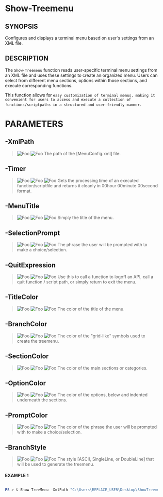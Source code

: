 # Show-Treemenu
## SYNOPSIS
Configures and displays a terminal menu based on user's settings from an XML file.
## DESCRIPTION
The `Show-Treemenu` function reads user-specific terminal menu settings from an XML file
and uses these settings to create an organized menu. Users can select from different menu sections,
options within those sections, and execute corresponding functions.

This function allows for `easy customization of terminal menus, making it convenient for users to access
and execute a collection of functions/scriptpaths in a structured and user-friendly manner`.
# PARAMETERS


## **-XmlPath**

> ![Foo](https://img.shields.io/badge/Type-String-Blue?) ![Foo](https://img.shields.io/badge/Mandatory-TRUE-Red?)
The path of the [MenuConfig.xml] file.


## **-Timer**

> ![Foo](https://img.shields.io/badge/Type-Boolean-Blue?) ![Foo](https://img.shields.io/badge/Mandatory-FALSE-Red?) ![Foo](https://img.shields.io/badge/DefaultValue-True-Blue?color=5547a8)
Gets the processing time of an executed function/scriptfile and returns it cleanly in 00hour 00minute 00second format.


## **-MenuTitle**

> ![Foo](https://img.shields.io/badge/Type-String-Blue?) ![Foo](https://img.shields.io/badge/Mandatory-FALSE-Red?) ![Foo](https://img.shields.io/badge/DefaultValue-MainMenu-Blue?color=5547a8)
Simply the title of the menu.


## **-SelectionPrompt**

> ![Foo](https://img.shields.io/badge/Type-String-Blue?) ![Foo](https://img.shields.io/badge/Mandatory-FALSE-Red?) ![Foo](https://img.shields.io/badge/DefaultValue-Choose_an_Option-Blue?color=5547a8)
The phrase the user will be prompted with to make a choice/selection.


## **-QuitExpression**

> ![Foo](https://img.shields.io/badge/Type-String-Blue?) ![Foo](https://img.shields.io/badge/Mandatory-FALSE-Red?) ![Foo](https://img.shields.io/badge/DefaultValue-Return-Blue?color=5547a8)
Use this to call a function to logoff an API, call a quit function / script path, or simply return to exit the menu.


## **-TitleColor**

> ![Foo](https://img.shields.io/badge/Type-String-Blue?) ![Foo](https://img.shields.io/badge/Mandatory-FALSE-Red?) ![Foo](https://img.shields.io/badge/DefaultValue-Cyan-Blue?color=5547a8)
The color of the title of the menu.


## **-BranchColor**

> ![Foo](https://img.shields.io/badge/Type-String-Blue?) ![Foo](https://img.shields.io/badge/Mandatory-FALSE-Red?) ![Foo](https://img.shields.io/badge/DefaultValue-Gray-Blue?color=5547a8)
The color of the "grid-like" symbols used to create the treemenu.


## **-SectionColor**

> ![Foo](https://img.shields.io/badge/Type-String-Blue?) ![Foo](https://img.shields.io/badge/Mandatory-FALSE-Red?) ![Foo](https://img.shields.io/badge/DefaultValue-Yellow-Blue?color=5547a8)
The color of the main sections or categories.


## **-OptionColor**

> ![Foo](https://img.shields.io/badge/Type-String-Blue?) ![Foo](https://img.shields.io/badge/Mandatory-FALSE-Red?) ![Foo](https://img.shields.io/badge/DefaultValue-White-Blue?color=5547a8)
The color of the options, below and indented underneath the sections.


## **-PromptColor**

> ![Foo](https://img.shields.io/badge/Type-String-Blue?) ![Foo](https://img.shields.io/badge/Mandatory-FALSE-Red?) ![Foo](https://img.shields.io/badge/DefaultValue-Cyan-Blue?color=5547a8)
The color of the phrase the user will be prompted with to make a choice/selection.


## **-BranchStyle**

> ![Foo](https://img.shields.io/badge/Type-String-Blue?) ![Foo](https://img.shields.io/badge/Mandatory-FALSE-Red?) ![Foo](https://img.shields.io/badge/DefaultValue-SingleLine-Blue?color=5547a8)
The style [ASCII, SingleLine, or DoubleLine] that will be used to generate the treemenu.


#### EXAMPLE 1
```powershell

PS > & Show-TreeMenu -XmlPath "C:\Users\REPLACE_USER\Desktop\ShowTreemenu\MenuConfig.xml"